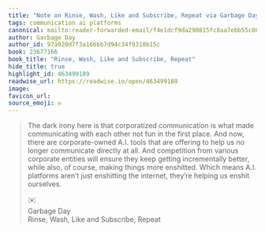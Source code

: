 ```yaml
---
title: "Note on Rinse, Wash, Like and Subscribe, Repeat via Garbage Day"
tags: communication ai platforms
canonical: mailto:reader-forwarded-email/f4e1dcf9da290815fc8aa7ebb55c08ef
author: Garbage Day
author_id: 97a920d7f3a166bb7d94c34f9310b15c
book: 23677166
book_title: "Rinse, Wash, Like and Subscribe, Repeat"
hide_title: true
highlight_id: 463499189
readwise_url: https://readwise.io/open/463499189
image: 
favicon_url: 
source_emoji: ✉️
---
```


> The dark irony here is that corporatized communication is what made communicating with each other not fun in the first place. And now, there are corporate-owned A.I. tools that are offering to help us no longer communicate directly at all. And competition from various corporate entities will ensure they keep getting incrementally better, while also, of course, making things more enshitted. Which means A.I. platforms aren’t just enshitting the internet, they’re helping us enshit ourselves.
> <div class="quoteback-footer"><div class="quoteback-avatar"><span class="mini-emoji"> ✉️</span></div><div class="quoteback-metadata"><div class="metadata-inner"><span style="display:none">FROM:</span><div aria-label="Garbage Day" class="quoteback-author"> Garbage Day</div><div aria-label="Rinse, Wash, Like and Subscribe, Repeat" class="quoteback-title"> Rinse, Wash, Like and Subscribe, Repeat</div></div></div></div>
